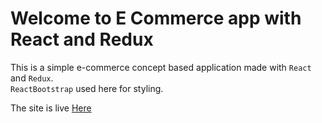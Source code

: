 # Welcome to E Commerce app with React and Redux
<p> This is a simple e-commerce concept based application made with <code>React</code> and <code>Redux</code>.
<br><code>ReactBootstrap</code> used here for styling.
<p> The site is live <a href="https://react-redux-mart.netlify.app">Here</a> </p>
